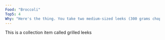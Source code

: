 ```yaml
---
Food: "Broccoli"
Top5: 4
Why: "Here's the thing. You take two medium-sized leeks (300 grams chopped adding up to only 69 calories!) slice them up diagonally and drop them in a non-stick frying pan at high heat and before long you have a meaty, arromatic dish. Keep them moving and keep an eye on the colour but this is one of my favourite base-layers. They are great with chopped chesnut mushrooms added half-way through or olives and walnuts stired in at the end with some lemon juice and soy-sauce. Absolutely love these and not a high GO thing in sight:-)"
---
```


This is a collection item called grilled leeks

<p style="clear: both;">&nbsp;</p>



